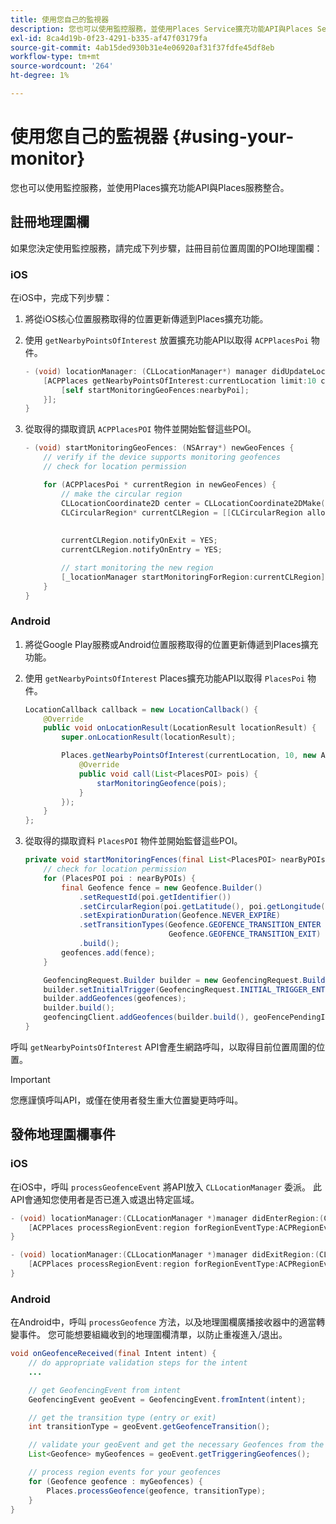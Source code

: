 ```yaml
---
title: 使用您自己的監視器
description: 您也可以使用監控服務，並使用Places Service擴充功能API與Places Service整合。
exl-id: 8ca4d19b-0f23-4291-b335-af47f03179fa
source-git-commit: 4ab15ded930b31e4e06920af31f37fdfe45df8eb
workflow-type: tm+mt
source-wordcount: '264'
ht-degree: 1%

---
```


# 使用您自己的監視器 {#using-your-monitor}

您也可以使用監控服務，並使用Places擴充功能API與Places服務整合。

## 註冊地理圍欄

如果您決定使用監控服務，請完成下列步驟，註冊目前位置周圍的POI地理圍欄：

### iOS

在iOS中，完成下列步驟：

1. 將從iOS核心位置服務取得的位置更新傳遞到Places擴充功能。

1. 使用 `getNearbyPointsOfInterest` 放置擴充功能API以取得 `ACPPlacesPoi` 物件。

   ```objective-c
   - (void) locationManager: (CLLocationManager*) manager didUpdateLocations: (NSArray<CLLocation*>*) locations {
       [ACPPlaces getNearbyPointsOfInterest:currentLocation limit:10 callback: ^ (NSArray<ACPPlacesPoi*>* _Nullable nearbyPoi) {
           [self startMonitoringGeoFences:nearbyPoi];
       }];
   }
   ```

1. 從取得的擷取資訊 `ACPPlacesPOI` 物件並開始監督這些POI。

   ```objective-c
   - (void) startMonitoringGeoFences: (NSArray*) newGeoFences {
       // verify if the device supports monitoring geofences
       // check for location permission
   
       for (ACPPlacesPoi * currentRegion in newGeoFences) {
           // make the circular region
           CLLocationCoordinate2D center = CLLocationCoordinate2DMake(currentRegion.latitude, currentRegion.longitude);
           CLCircularRegion* currentCLRegion = [[CLCircularRegion alloc] initWithCenter:center
                                                                                 radius:currentRegion.radius
                                                                             identifier:currentRegion.identifier];
           currentCLRegion.notifyOnExit = YES;
           currentCLRegion.notifyOnEntry = YES;
   
           // start monitoring the new region
           [_locationManager startMonitoringForRegion:currentCLRegion];
       }
   }
   ```

### Android

1. 將從Google Play服務或Android位置服務取得的位置更新傳遞到Places擴充功能。

1. 使用 `getNearbyPointsOfInterest` Places擴充功能API以取得 `PlacesPoi` 物件。

   ```java
   LocationCallback callback = new LocationCallback() {
       @Override
       public void onLocationResult(LocationResult locationResult) {
           super.onLocationResult(locationResult);
   
           Places.getNearbyPointsOfInterest(currentLocation, 10, new AdobeCallback<List<PlacesPOI>>() {
               @Override
               public void call(List<PlacesPOI> pois) {
                   starMonitoringGeofence(pois);
               }
           });
       }
   };
   ```

1. 從取得的擷取資料 `PlacesPOI` 物件並開始監督這些POI。

   ```java
   private void startMonitoringFences(final List<PlacesPOI> nearByPOIs) {
       // check for location permission
       for (PlacesPOI poi : nearByPOIs) {
           final Geofence fence = new Geofence.Builder()
               .setRequestId(poi.getIdentifier())
               .setCircularRegion(poi.getLatitude(), poi.getLongitude(), poi.getRadius())
               .setExpirationDuration(Geofence.NEVER_EXPIRE)
               .setTransitionTypes(Geofence.GEOFENCE_TRANSITION_ENTER |
                                   Geofence.GEOFENCE_TRANSITION_EXIT)
               .build();
           geofences.add(fence);
       }
   
       GeofencingRequest.Builder builder = new GeofencingRequest.Builder();
       builder.setInitialTrigger(GeofencingRequest.INITIAL_TRIGGER_ENTER);
       builder.addGeofences(geofences);
       builder.build();
       geofencingClient.addGeofences(builder.build(), geoFencePendingIntent)
   }
   ```


呼叫 `getNearbyPointsOfInterest` API會產生網路呼叫，以取得目前位置周圍的位置。

>[!IMPORTANT]
>
>您應謹慎呼叫API，或僅在使用者發生重大位置變更時呼叫。

## 發佈地理圍欄事件

### iOS

在iOS中，呼叫 `processGeofenceEvent` 將API放入 `CLLocationManager` 委派。 此API會通知您使用者是否已進入或退出特定區域。

```objective-c
- (void) locationManager:(CLLocationManager *)manager didEnterRegion:(CLRegion *)region {
    [ACPPlaces processRegionEvent:region forRegionEventType:ACPRegionEventTypeEntry];
}

- (void) locationManager:(CLLocationManager *)manager didExitRegion:(CLRegion *)region {
    [ACPPlaces processRegionEvent:region forRegionEventType:ACPRegionEventTypeExit];
}
```

### Android

在Android中，呼叫 `processGeofence` 方法，以及地理圍欄廣播接收器中的適當轉變事件。 您可能想要組織收到的地理圍欄清單，以防止重複進入/退出。

```java
void onGeofenceReceived(final Intent intent) {
    // do appropriate validation steps for the intent
    ...

    // get GeofencingEvent from intent
    GeofencingEvent geoEvent = GeofencingEvent.fromIntent(intent);

    // get the transition type (entry or exit)
    int transitionType = geoEvent.getGeofenceTransition();

    // validate your geoEvent and get the necessary Geofences from the list
    List<Geofence> myGeofences = geoEvent.getTriggeringGeofences();

    // process region events for your geofences
    for (Geofence geofence : myGeofences) {
        Places.processGeofence(geofence, transitionType);
    }
}
```
